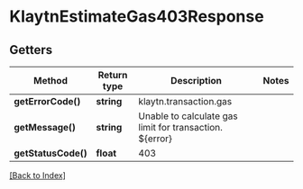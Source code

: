 # KlaytnEstimateGas403Response

## Getters

Method | Return type | Description | Notes
------------ | ------------- | ------------- | -------------
**getErrorCode()** | **string** | klaytn.transaction.gas |
**getMessage()** | **string** | Unable to calculate gas limit for transaction. ${error} |
**getStatusCode()** | **float** | 403 |

[[Back to Index]](../index.md)
